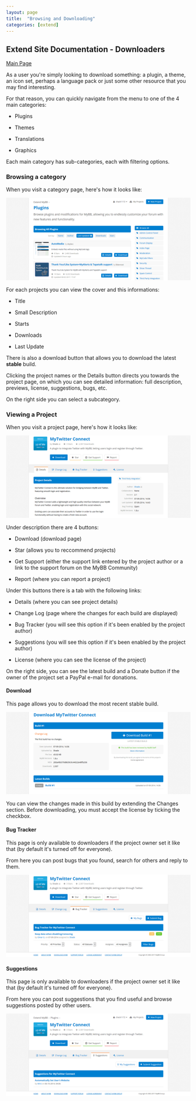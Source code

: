 ```yaml
---
layout: page
title:  "Browsing and Downloading"
categories: [extend]
---
```


## Extend Site Documentation - Downloaders

[Main Page](https://community.mybb.com/mods.php)

As a user you're simply looking to download something: a plugin, a theme, an icon set, perhaps a language pack or just some other resource that you may find interesting.

For that reason, you can quickly navigate from the menu to one of the 4 main categories:

- Plugins

- Themes

- Translations

- Graphics

Each main category has sub-categories, each with filtering options.


### Browsing a category

When you visit a category page, here's how it looks like:

[![Browsing and Filtering](/assets/images/extend/downloaders1.png)](/assets/images/extend/downloaders1.png)

For each projects you can view the cover and this informations:

- Title

- Small Description

- Starts

- Downloads

- Last Update

There is also a download button that allows you to download the latest **stable** build.

Clicking the project names or the Details button directs you towards the project page, on which you can see detailed information: full description, previews, license, suggestions, bugs, etc.

On the right side you can select a subcategory.

### Viewing a Project

When you visit a project page, here's how it looks like:

[![Project Page](/assets/images/extend/downloaders2.png)](/assets/images/extend/downloaders2.png)

Under description there are 4 buttons:

- Download (download page)

- Star (allows you to reccommend projects)

- Get Support (either the support link entered by the project author or a link to the support forum on the MyBB Community)

- Report (where you can report a project)

Under this buttons there is a tab with the following links:

- Details (where you can see project details)

- Change Log (page where the changes for each build are displayed)

- Bug Tracker (you will see this option if it's been enabled by the project author)

- Suggestions (you will see this option if it's been enabled by the project author)

- License (where you can see the license of the project)

On the right side, you can see the latest build and a Donate button if the owner of the project set a PayPal e-mail for donations.


#### Download
This page allows you to download the most recent stable build.

[![Project Page](assets/images/extend/downloaders3.png)](/assets/images/extend/downloaders3.png)

You can view the changes made in this build by extending the Changes section. Before downloading, you must accept the license by ticking the checkbox.


#### Bug Tracker

This page is only available to downloaders if the project owner set it like that (by default it's turned off for everyone).

From here you can post bugs that you found, search for others and reply to them.

[![Project Page](/assets/images/extend/downloaders4.png?)](/assets/images/extend/downloaders4.png)


#### Suggestions

This page is only available to downloaders if the project owner set it like that (by default it's turned off for everyone).

From here you can post suggestions that you find useful and browse suggestions posted by other users. 

[![Project Page](/assets/images/extend/downloaders5.png)](/assets/images/extend/downloaders5.png)
